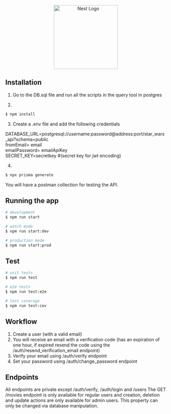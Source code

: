 <p align="center">
  <a href="http://nestjs.com/" target="blank"><img src="https://nestjs.com/img/logo-small.svg" width="200" alt="Nest Logo" /></a>
</p>

[circleci-image]: https://img.shields.io/circleci/build/github/nestjs/nest/master?token=abc123def456
[circleci-url]: https://circleci.com/gh/nestjs/nest

## Installation

1) Go to the DB.sql file and run all the scripts in the query tool in postgres

2) 

```bash
$ npm install
```

3) Create a .env file and add the following credentials

DATABASE_URL=postgresql://username:password@address:port/star_wars_api?schema=public
<br>
fromEmail= email
<br>
emailPassword= emailApiKey
<br>
SECRET_KEY=secretkey #(secret key for jwt encoding)

4) 

```bash
$ npx prisma generate
```

You will have a postman collection for testing the API.



## Running the app

```bash
# development
$ npm run start

# watch mode
$ npm run start:dev

# production mode
$ npm run start:prod
```

## Test

```bash
# unit tests
$ npm run test

# e2e tests
$ npm run test:e2e

# test coverage
$ npm run test:cov
```

## Workflow

1) Create a user (with a valid email)
2) You will receive an email with a verification code (has an expiration of one hour, if expired resend the code using the /auth/resend_verification_email endpoint)
3) Verify your email using /auth/verify endpoint
4) Set your password using /auth/change_password endpoint

## Endpoints

All endpoints are private except /auth/verify, /auth/login and /users
The GET /movies endpoint is only available for regular users and creation, deletion and update actions are only available for admin users.
This property can only be changed via database manipulation.